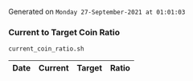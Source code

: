 Generated on `Monday 27-September-2021 at 01:01:03`

### Current to Target Coin Ratio
`current_coin_ratio.sh`

Date|Current|Target|Ratio
---|---|---|---
